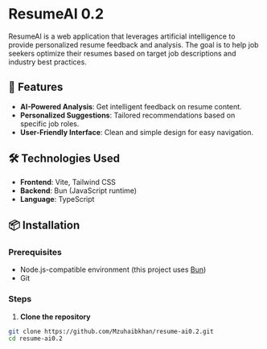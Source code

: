 # ResumeAI 0.2

ResumeAI is a web application that leverages artificial intelligence to provide personalized resume feedback and analysis. The goal is to help job seekers optimize their resumes based on target job descriptions and industry best practices.

## 🚀 Features

- **AI-Powered Analysis**: Get intelligent feedback on resume content.
- **Personalized Suggestions**: Tailored recommendations based on specific job roles.
- **User-Friendly Interface**: Clean and simple design for easy navigation.

## 🛠️ Technologies Used

- **Frontend**: Vite, Tailwind CSS
- **Backend**: Bun (JavaScript runtime)
- **Language**: TypeScript

## 📦 Installation

### Prerequisites

- Node.js-compatible environment (this project uses [Bun](https://bun.sh/))
- Git

### Steps

1. **Clone the repository**

```bash
git clone https://github.com/Mzuhaibkhan/resume-ai0.2.git
cd resume-ai0.2
